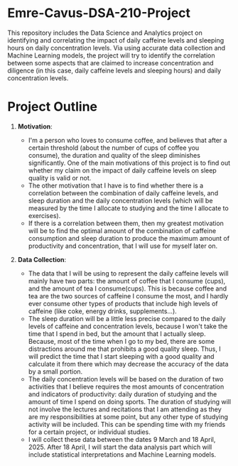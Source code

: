 # Emre-Cavus-DSA-210-Project
This repository includes the Data Science and Analytics project on identifying and correlating the impact of daily caffeine levels and sleeping hours on daily concentration levels. Via using accurate data collection and Machine Learning models, the project will try to identify the correlation between some aspects that are claimed to increase concentration and diligence (in this case, daily caffeine levels and sleeping hours) and daily concentration levels. 
# Project Outline
1. **Motivation**:
   - I'm a person who loves to consume coffee, and believes that after a certain threshold (about the number of cups of coffee you consume), the duration and quality of the sleep diminishes significantly. One of the main motivations of this project is to find out whether my claim on the impact of daily caffeine levels on sleep quality is valid or not.
   - The other motivation that I have is to find whether there is a correlation between the combination of daily caffeine levels, and sleep duration and the daily concentration levels (which will be measured by the time I allocate to studying and the time I allocate to exercises).
   - If there is a correlation between them, then my greatest motivation will be to find the optimal amount of the combination of caffeine consumption and sleep duration to produce the maximum amount of productivity and concentration, that I will use for myself later on.
  
2. **Data Collection**:
   -  The data that I will be using to represent the daily caffeine levels will mainly have two parts: the amount of coffee that I consume (cups), and the amount of tea I consume(cups). This is because coffee and tea are the two sources of caffeine I consume the most, and I hardly ever consume other types of products that include high levels of caffeine (like coke, energy drinks, supplements...).
   -  The sleep duration will be a little less precise compared to the daily levels of caffeine and concentration levels, because I won't take the time that I spend in bed, but the amount that I actually sleep. Because, most of the time when I go to my bed, there are some distractions around me that prohibits a good quality sleep. Thus, I will predict the time that I start sleeping with a good quality and calculate it from there which may decrease the accuracy of the data by a small portion.
   -  The daily concentration levels will be based on the duration of two activities that I believe requires the most amounts of concentration and indicators of productivity: daily duration of studying and the amount of time I spend on doing sports. The duration of studying will not involve the lectures and recitations that I am attending as they are my responsibilities at some point, but any other type of studying activity will be included. This can be spending time with my friends for a certain project, or individual studies.
   -  I will collect these data between the dates 9 March and 18 April, 2025. After 18 April, I will start the data analysis part which will include statistical interpretations and Machine Learning models. 
